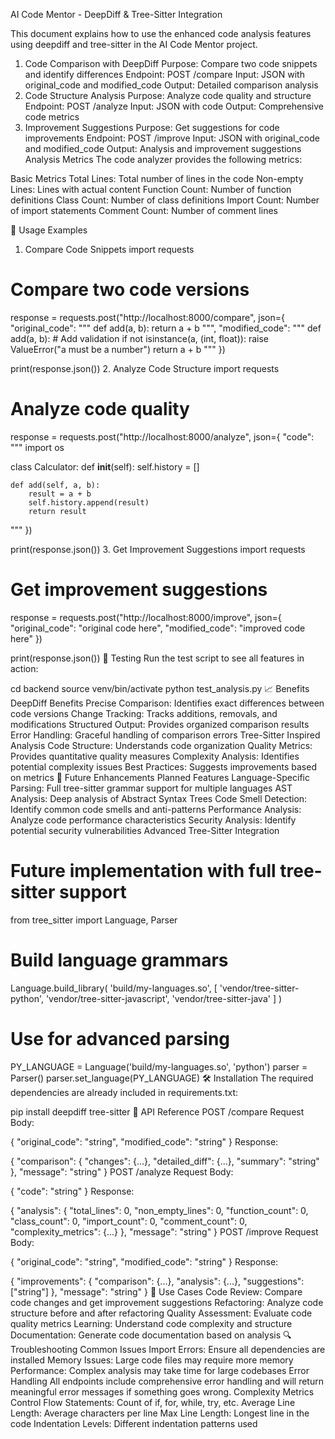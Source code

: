 AI Code Mentor - DeepDiff & Tree-Sitter Integration

This document explains how to use the enhanced code analysis features using deepdiff and tree-sitter in the AI Code Mentor project.

1. Code Comparison with DeepDiff
Purpose: Compare two code snippets and identify differences
Endpoint: POST /compare
Input: JSON with original_code and modified_code
Output: Detailed comparison analysis
2. Code Structure Analysis
Purpose: Analyze code quality and structure
Endpoint: POST /analyze
Input: JSON with code
Output: Comprehensive code metrics
3. Improvement Suggestions
Purpose: Get suggestions for code improvements
Endpoint: POST /improve
Input: JSON with original_code and modified_code
Output: Analysis and improvement suggestions
Analysis Metrics
The code analyzer provides the following metrics:

Basic Metrics
Total Lines: Total number of lines in the code
Non-empty Lines: Lines with actual content
Function Count: Number of function definitions
Class Count: Number of class definitions
Import Count: Number of import statements
Comment Count: Number of comment lines

🔧 Usage Examples
1. Compare Code Snippets
import requests

# Compare two code versions
response = requests.post("http://localhost:8000/compare", json={
    "original_code": """
def add(a, b):
    return a + b
""",
    "modified_code": """
def add(a, b):
    # Add validation
    if not isinstance(a, (int, float)):
        raise ValueError("a must be a number")
    return a + b
"""
})

print(response.json())
2. Analyze Code Structure
import requests

# Analyze code quality
response = requests.post("http://localhost:8000/analyze", json={
    "code": """
import os

class Calculator:
    def __init__(self):
        self.history = []
    
    def add(self, a, b):
        result = a + b
        self.history.append(result)
        return result
"""
})

print(response.json())
3. Get Improvement Suggestions
import requests

# Get improvement suggestions
response = requests.post("http://localhost:8000/improve", json={
    "original_code": "original code here",
    "modified_code": "improved code here"
})

print(response.json())
🧪 Testing
Run the test script to see all features in action:

cd backend
source venv/bin/activate
python test_analysis.py
📈 Benefits
DeepDiff Benefits
Precise Comparison: Identifies exact differences between code versions
Change Tracking: Tracks additions, removals, and modifications
Structured Output: Provides organized comparison results
Error Handling: Graceful handling of comparison errors
Tree-Sitter Inspired Analysis
Code Structure: Understands code organization
Quality Metrics: Provides quantitative quality measures
Complexity Analysis: Identifies potential complexity issues
Best Practices: Suggests improvements based on metrics
🔮 Future Enhancements
Planned Features
Language-Specific Parsing: Full tree-sitter grammar support for multiple languages
AST Analysis: Deep analysis of Abstract Syntax Trees
Code Smell Detection: Identify common code smells and anti-patterns
Performance Analysis: Analyze code performance characteristics
Security Analysis: Identify potential security vulnerabilities
Advanced Tree-Sitter Integration
# Future implementation with full tree-sitter support
from tree_sitter import Language, Parser

# Build language grammars
Language.build_library(
    'build/my-languages.so',
    [
        'vendor/tree-sitter-python',
        'vendor/tree-sitter-javascript',
        'vendor/tree-sitter-java'
    ]
)

# Use for advanced parsing
PY_LANGUAGE = Language('build/my-languages.so', 'python')
parser = Parser()
parser.set_language(PY_LANGUAGE)
🛠️ Installation
The required dependencies are already included in requirements.txt:

pip install deepdiff tree-sitter
📝 API Reference
POST /compare
Request Body:

{
    "original_code": "string",
    "modified_code": "string"
}
Response:

{
    "comparison": {
        "changes": {...},
        "detailed_diff": {...},
        "summary": "string"
    },
    "message": "string"
}
POST /analyze
Request Body:

{
    "code": "string"
}
Response:

{
    "analysis": {
        "total_lines": 0,
        "non_empty_lines": 0,
        "function_count": 0,
        "class_count": 0,
        "import_count": 0,
        "comment_count": 0,
        "complexity_metrics": {...}
    },
    "message": "string"
}
POST /improve
Request Body:

{
    "original_code": "string",
    "modified_code": "string"
}
Response:

{
    "improvements": {
        "comparison": {...},
        "analysis": {...},
        "suggestions": ["string"]
    },
    "message": "string"
}
🎯 Use Cases
Code Review: Compare code changes and get improvement suggestions
Refactoring: Analyze code structure before and after refactoring
Quality Assessment: Evaluate code quality metrics
Learning: Understand code complexity and structure
Documentation: Generate code documentation based on analysis
🔍 Troubleshooting
Common Issues
Import Errors: Ensure all dependencies are installed
Memory Issues: Large code files may require more memory
Performance: Complex analysis may take time for large codebases
Error Handling
All endpoints include comprehensive error handling and will return meaningful error messages if something goes wrong.
Complexity Metrics
Control Flow Statements: Count of if, for, while, try, etc.
Average Line Length: Average characters per line
Max Line Length: Longest line in the code
Indentation Levels: Different indentation patterns used
